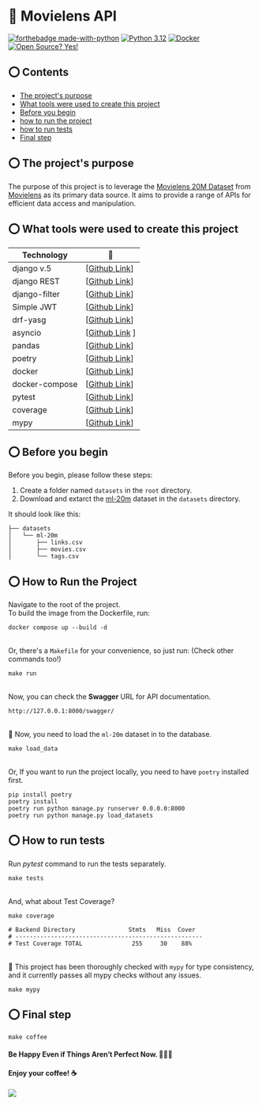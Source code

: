 # 🤖 Movielens API
[![forthebadge made-with-python](https://forthebadge.com/images/badges/made-with-python.svg)](https://www.python.org/)
[![Python 3.12](https://img.shields.io/badge/python-3.12-blue.svg)](https://www.python.org/downloads/release/python-390/) [![Docker](https://badgen.net/badge/icon/docker?icon=docker&label)](https://https://docker.com/) [![Open Source? Yes!](https://badgen.net/badge/Open%20Source%20%3F/Yes%21/blue?icon=github)](https://github.com/Naereen/badges/)


## ⭕ Contents
- [The project's purpose](#-the-project's-purpose)
- [What tools were used to create this project](#-what-tools-were-used-to-create-this-project)
- [Before you begin](#-before-you-begin)
- [how to run the project](#-how-to-run-the-project)
- [how to run tests](#-how-to-run-tests)
- [Final step](#-final-step)


## ⭕ The project's purpose
The purpose of this project is to leverage the [Movielens 20M Dataset](https://files.grouplens.org/datasets/movielens/ml-20m-README.html) from [Movielens](https://grouplens.org/datasets/movielens/) as its primary data source. It aims to provide a range of APIs for efficient data access and manipulation.


## ⭕ What tools were used to create this project
| Technology         |    🔗             |
| -----------------  | ----------------- |
| django v.5         | [[Github Link](https://github.com/django/django)] |
| django REST        | [[Github Link](https://github.com/encode/django-rest-framework)] |
| django-filter         | [[Github Link](https://github.com/carltongibson/django-filter)] |
| Simple JWT         | [[Github Link](https://github.com/jazzband/djangorestframework-simplejwt)] |
| drf-yasg           | [[Github Link](https://github.com/axnsan12/drf-yasg/tree/db42d356fb419a8fc334f2e369c1b721f27fc0b9)] |
| asyncio            | [[Github Link](https://github.com/python/cpython/blob/main/Doc/library/asyncio.rst) ] |
| pandas         | [[Github Link](https://github.com/pandas-dev/pandas)] |
| poetry             | [[Github Link](https://github.com/python-poetry/poetry)] |
| docker             | [[Github Link](https://github.com/docker-library/python)] |
| docker-compose     | [[Github Link](https://github.com/docker/compose)] |
| pytest             | [[Github Link](https://github.com/pytest-dev/pytest)] |
| coverage           | [[Github Link](https://github.com/nedbat/coveragepy?tab=readme-ov-file)] |
| mypy               | [[Github Link](https://github.com/python/mypy)] |


## ⭕ Before you begin
Before you begin, please follow these steps:

1. Create a folder named `datasets` in the `root` directory.
2. Download and extarct the [ml-20m](https://files.grouplens.org/datasets/movielens/ml-25m.zip) dataset in the `datasets` directory.

It should look like this:
```
├── datasets
│   └── ml-20m
│       ├── links.csv
│       ├── movies.csv
│       └── tags.csv
```

## ⭕ How to Run the Project
Navigate to the root of the project. <br>
To build the image from the Dockerfile, run:
```commandline
docker compose up --build -d
```

<br>Or, there's a `Makefile` for your convenience, so just run: (Check other commands too!)
```commandline
make run
```

<br>Now, you can check the **Swagger** URL for API documentation.
```commandline
http://127.0.0.1:8000/swagger/
```

<br>🌟 Now, you need to load the `ml-20m` dataset in to the database.
```commandline
make load_data
```

<br>Or, If you want to run the project locally, you need to have `poetry` installed first.
```commandline
pip install poetry
poetry install
poetry run python manage.py runserver 0.0.0.0:8000
poetry run python manage.py load_datasets
```

## ⭕ How to run tests
Run _pytest_ command to run the tests separately.<br>
```commandline
make tests
```

<br>And, what about Test Coverage?
```commandline
make coverage

# Backend Directory               Stmts   Miss  Cover
# -----------------------------------------------------
# Test Coverage TOTAL              255     30    88%
```

<br>🌟 This project has been thoroughly checked with `mypy` for type consistency, and it currently passes all mypy checks without any issues.
```commandline
make mypy
```

## ⭕ Final step
```commandline
make coffee
```
#### Be Happy Even if Things Aren’t Perfect Now. 🎉🎉🎉
#### Enjoy your coffee! ☕

![](https://i1.wp.com/justmaths.co.uk/wp-content/uploads/2016/10/celebration-gif.gif)
